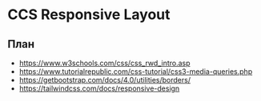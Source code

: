 # CCS Responsive Layout

## План

- https://www.w3schools.com/css/css_rwd_intro.asp
- https://www.tutorialrepublic.com/css-tutorial/css3-media-queries.php
- https://getbootstrap.com/docs/4.0/utilities/borders/
- https://tailwindcss.com/docs/responsive-design

